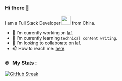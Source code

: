 ### Hi there 👋

I am a Full Stack Developer <img src="https://media.giphy.com/media/WUlplcMpOCEmTGBtBW/giphy.gif" width="30"> 
  from China.

- 🔭 I’m currently working on [laf](https://github.com/labring/laf).
- 🌱 I’m currently learning `technical content writing`.
- 👯 I’m looking to collaborate on [laf](https://github.com/labring/laf).
- 📫 How to reach me: [here](https://github.com/maslow/maslow/issues/new).

### 🔥 &nbsp; My Stats :

[![GitHub Streak](https://streak-stats.demolab.com?user=maslow)](https://git.io/streak-stats)




